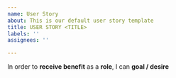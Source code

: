 ```yaml
---
name: User Story
about: This is our default user story template
title: USER STORY <TITLE>
labels: ''
assignees: ''

---
```


In order to **receive benefit** as a **role**, I can **goal / desire**
